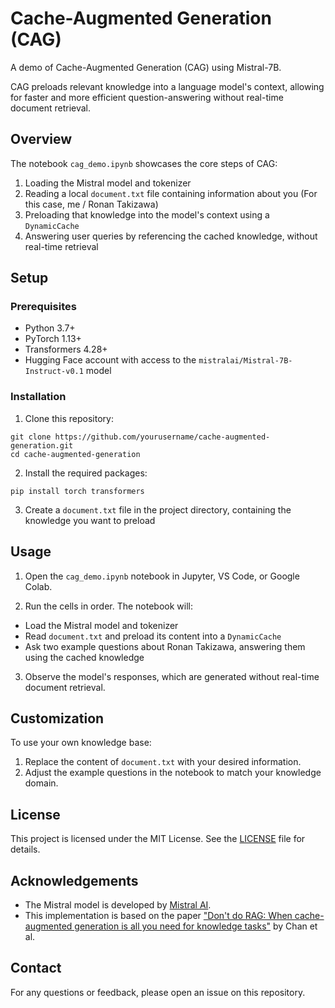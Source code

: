 # Cache-Augmented Generation (CAG)

A demo of Cache-Augmented Generation (CAG) using Mistral-7B. 

CAG preloads relevant knowledge into a language model's context, allowing for faster and more efficient question-answering without real-time document retrieval.

## Overview

The notebook `cag_demo.ipynb` showcases the core steps of CAG:

1. Loading the Mistral model and tokenizer
2. Reading a local `document.txt` file containing information about you (For this case, me / Ronan Takizawa)
3. Preloading that knowledge into the model's context using a `DynamicCache`
4. Answering user queries by referencing the cached knowledge, without real-time retrieval

## Setup

### Prerequisites

- Python 3.7+
- PyTorch 1.13+  
- Transformers 4.28+
- Hugging Face account with access to the `mistralai/Mistral-7B-Instruct-v0.1` model

### Installation

1. Clone this repository:

```
git clone https://github.com/yourusername/cache-augmented-generation.git
cd cache-augmented-generation
```

2. Install the required packages:
```
pip install torch transformers
```

3. Create a `document.txt` file in the project directory, containing the knowledge you want to preload

## Usage

1. Open the `cag_demo.ipynb` notebook in Jupyter, VS Code, or Google Colab.

2. Run the cells in order. The notebook will:
- Load the Mistral model and tokenizer
- Read `document.txt` and preload its content into a `DynamicCache` 
- Ask two example questions about Ronan Takizawa, answering them using the cached knowledge

3. Observe the model's responses, which are generated without real-time document retrieval.

## Customization

To use your own knowledge base:

1. Replace the content of `document.txt` with your desired information.
2. Adjust the example questions in the notebook to match your knowledge domain.

## License

This project is licensed under the MIT License. See the [LICENSE](LICENSE) file for details.

## Acknowledgements

- The Mistral model is developed by [Mistral AI](https://www.mistral.ai/).
- This implementation is based on the paper ["Don't do RAG: When cache-augmented generation is all you need for knowledge tasks"](https://arxiv.org/abs/2412.15605v1) by Chan et al.

## Contact 

For any questions or feedback, please open an issue on this repository.
